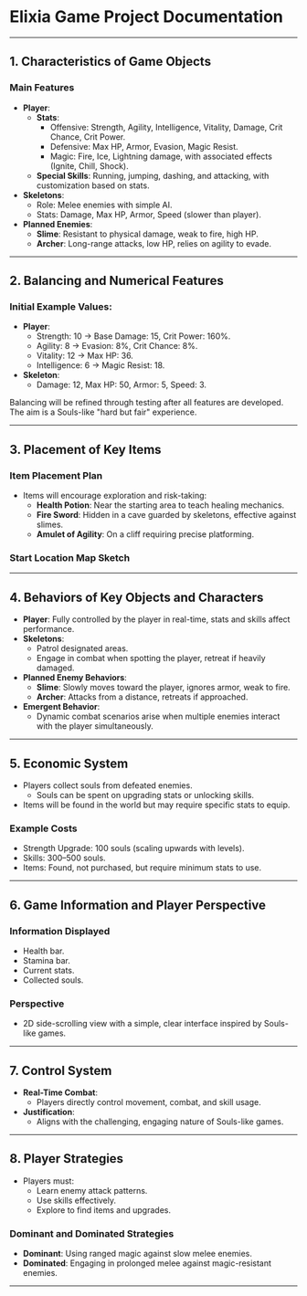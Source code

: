 # Elixia Game Project Documentation

---

## 1. Characteristics of Game Objects

### **Main Features**
- **Player**:
    - **Stats**:
        - Offensive: Strength, Agility, Intelligence, Vitality, Damage, Crit Chance, Crit Power.
        - Defensive: Max HP, Armor, Evasion, Magic Resist.
        - Magic: Fire, Ice, Lightning damage, with associated effects (Ignite, Chill, Shock).
    - **Special Skills**: Running, jumping, dashing, and attacking, with customization based on stats.
- **Skeletons**:
    - Role: Melee enemies with simple AI.
    - Stats: Damage, Max HP, Armor, Speed (slower than player).
- **Planned Enemies**:
    - **Slime**: Resistant to physical damage, weak to fire, high HP.
    - **Archer**: Long-range attacks, low HP, relies on agility to evade.

---

## 2. Balancing and Numerical Features

### **Initial Example Values**:
- **Player**:
    - Strength: 10 → Base Damage: 15, Crit Power: 160%.
    - Agility: 8 → Evasion: 8%, Crit Chance: 8%.
    - Vitality: 12 → Max HP: 36.
    - Intelligence: 6 → Magic Resist: 18.
- **Skeleton**:
    - Damage: 12, Max HP: 50, Armor: 5, Speed: 3.

Balancing will be refined through testing after all features are developed. The aim is a Souls-like "hard but fair" experience.

---

## 3. Placement of Key Items

### **Item Placement Plan**
- Items will encourage exploration and risk-taking:
    - **Health Potion**: Near the starting area to teach healing mechanics.
    - **Fire Sword**: Hidden in a cave guarded by skeletons, effective against slimes.
    - **Amulet of Agility**: On a cliff requiring precise platforming.

### **Start Location Map Sketch**


---

## 4. Behaviors of Key Objects and Characters

- **Player**: Fully controlled by the player in real-time, stats and skills affect performance.
- **Skeletons**:
    - Patrol designated areas.
    - Engage in combat when spotting the player, retreat if heavily damaged.
- **Planned Enemy Behaviors**:
    - **Slime**: Slowly moves toward the player, ignores armor, weak to fire.
    - **Archer**: Attacks from a distance, retreats if approached.
- **Emergent Behavior**:
    - Dynamic combat scenarios arise when multiple enemies interact with the player simultaneously.

---

## 5. Economic System

- Players collect souls from defeated enemies.
    - Souls can be spent on upgrading stats or unlocking skills.
- Items will be found in the world but may require specific stats to equip.

### **Example Costs**
- Strength Upgrade: 100 souls (scaling upwards with levels).
- Skills: 300–500 souls.
- Items: Found, not purchased, but require minimum stats to use.

---

## 6. Game Information and Player Perspective

### **Information Displayed**
- Health bar.
- Stamina bar.
- Current stats.
- Collected souls.

### **Perspective**
- 2D side-scrolling view with a simple, clear interface inspired by Souls-like games.

---

## 7. Control System

- **Real-Time Combat**:
    - Players directly control movement, combat, and skill usage.
- **Justification**:
    - Aligns with the challenging, engaging nature of Souls-like games.

---

## 8. Player Strategies

- Players must:
    - Learn enemy attack patterns.
    - Use skills effectively.
    - Explore to find items and upgrades.

### **Dominant and Dominated Strategies**
- **Dominant**: Using ranged magic against slow melee enemies.
- **Dominated**: Engaging in prolonged melee against magic-resistant enemies.

---